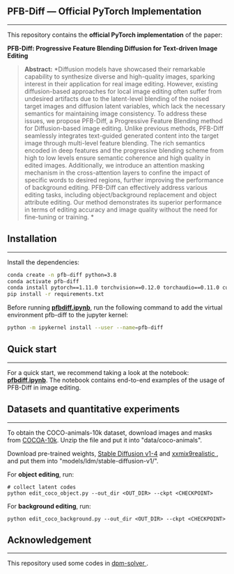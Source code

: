 ## PFB-Diff — Official PyTorch Implementation

---

This repository contains the **official PyTorch implementation** of the paper:

**PFB-Diff: Progressive Feature Blending Diffusion for Text-driven Image Editing**

> **Abstract:** *Diffusion models have showcased their remarkable capability to synthesize diverse and high-quality images, sparking interest in their application for real image editing. However, existing diffusion-based approaches for local image editing often suffer from undesired artifacts due to the latent-level blending of the noised target images and diffusion latent variables, which lack the necessary semantics for maintaining image consistency. To address these issues, we propose PFB-Diff, a Progressive Feature Blending method for Diffusion-based image editing. Unlike previous methods, PFB-Diff seamlessly integrates text-guided generated content into the target image through multi-level feature blending. The rich semantics encoded in deep features and the progressive blending scheme from high to low levels ensure semantic coherence and high quality in edited images. Additionally, we introduce an attention masking mechanism in the cross-attention layers to confine the impact of specific words to desired regions, further improving the performance of background editing. PFB-Diff can effectively address various editing tasks, including object/background replacement and object attribute editing. Our method demonstrates its superior performance in terms of editing accuracy and image quality without the need for fine-tuning or training. *

## Installation

---

Install the dependencies:
```bash
conda create -n pfb-diff python=3.8
conda activate pfb-diff
conda install pytorch==1.11.0 torchvision==0.12.0 torchaudio==0.11.0 cudatoolkit=11.3 -c pytorch
pip install -r requirements.txt
```
Before running [**pfbdiff.ipynb**](https://github.com/CMACH508/PFB-Diff/blob/main/pdfbdiff.ipynb), run the following command to add the virtual environment pfb-diff to the jupyter kernel:

```bash
python -m ipykernel install --user --name=pfb-diff
```

## Quick start

---

For a quick start, we recommend taking a look at the notebook: [**pfbdiff.ipynb**](https://github.com/CMACH508/PFB-Diff/blob/main/pdfbdiff.ipynb). The notebook contains end-to-end examples of the usage of PFB-Diff in image editing.

## Datasets and quantitative experiments

---

To obtain the COCO-animals-10k dataset, download images and masks from  [COCOA-10k](https://drive.google.com/file/d/17wOT2Du1oKMU8DtRWupR_m1mgWvnGl1I/view?usp=sharing). Unzip the file and put it into "data/coco-animals".

Download pre-trained weights,  [Stable Diffusion v1-4](https://huggingface.co/CompVis/stable-diffusion-v1-4)  and [xxmix9realistic ](https://civitai.com/models/47274/xxmix9realistic),  and put them into "models/ldm/stable-diffusion-v1/".

For **object editing**, run:

```
# collect latent codes
python edit_coco_object.py --out_dir <OUT_DIR> --ckpt <CHECKPOINT>
```

For **background editing**, run:

```
python edit_coco_background.py --out_dir <OUT_DIR> --ckpt <CHECKPOINT>
```

## Acknowledgement

---
This repository used some codes in  [dpm-solver ](https://github.com/LuChengTHU/dpm-solver).
